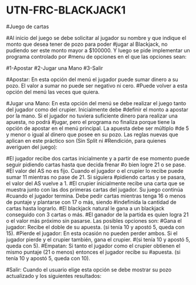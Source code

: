 # UTN-FRC-BLACKJACK1
#Juego de cartas

#Al inicio del juego se debe solicitar al jugador su nombre y que indique el monto que desea tener de pozo para poder
#jugar al Blackjack, no pudiendo ser este monto mayor a $100000. Y luego se pide implementar un programa controlado por
#menu de opciones en el que las opciones sean:

#1-Apostar
#2-Jugar una Mano
#3-Salir

#Apostar: En esta opción del menú el jugador puede sumar dinero a su pozo. El valor a sumar no puede ser negativo ni cero.
#Puede volver a esta opción del menú las veces que quiera.

#Jugar una Mano: En esta opción del menú se debe realizar el juego tanto del jugador como del crupier. Inicialmente debe
#definir el monto a apostar por la mano. Si el jugador no tuviera suficiente dinero para realizar una apuesta, no podrá
#jugar, pero el programa no finaliza porque tiene la opción de apostar en el menú principal. La apuesta debe ser múltiplo
#de 5 y menor o igual al dinero que posee en su pozo. Las reglas nuevas que aplican en este práctico son (Sin Split ni
#Rendición, para quienes averiguen del juego):

#El jugador recibe dos cartas inicialmente y a partir de ese momento puede seguir pidiendo cartas hasta que decida frenar
#o bien logre 21 o se pase.
#El valor del AS no es fijo. Cuando el jugador o el crupier lo recibe puede sumar 11 mientras no pase de 21. Si siguiera
#pidiendo cartas y se pasara, el valor del AS vuelve a 1.
#El crupier inicialmente recibe una carta que se muestra junto con las dos primeras cartas del jugador. Su juego continúa
#cuando el jugador termina. Debe pedir cartas mientras tenga 16 o menos de puntaje y plantarse con 17 o más, siendo
#indefinida la cantidad de cartas hasta lograrlo.
#El blackjack natural le gana a un blackjack conseguido con 3 cartas o más.
#El ganador de la partida es quien logra 21 o el valor más próximo sin pasarse. Las posibles opciones son:
#Gana el jugador: Recibe el doble de su apuesta. (si tenía 10 y apostó 5, queda con 15).
#Pierde el jugador: En esta ocasión no pueden perder ambos. Si el jugador pierde y el crupier también, gana el crupier.
#(si tenía 10 y apostó 5, queda con 5).
#Empatan: Si tanto el jugador como el crupier obtienen el mismo puntaje (21 o menos) entonces el jugador recibe su
#apuesta. (si tenía 10 y apostó 5, queda con 10).

#Salir: Cuando el usuario elige esta opción se debe mostrar su pozo actualizado y los siguientes resultados:

